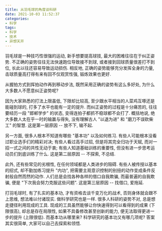 ```yaml
---
title: 从羽毛球的角度谈科研
date: 2021-10-03 11:52:37
categories:
- 科学
tags:
- 科学
- 技术
- 异想天开
---
```

羽毛球是一种技巧性很强的运动, 新手想要提高球技, 最大的困难往往在于纠正姿势.
不正确的姿势往往无法快速跑位导致接不到球, 或者接到回球质量很差打不到位, 长此以往还容易导致运动损伤.
相反地, 正确的姿势能够充分发挥全身的力量, 击球质量高打得有来有回不仅观赏性强, 锻炼效果也更好.

从握拍方式到挥拍动作再到移动步法, 既然采用正确的姿势有这么多好处, 为什么大多数人不愿意纠正姿势呢?

因为大家熟悉的打法上限虽低, 下限却比较高, 至少跟水平相当的人菜鸡互啄还是能碰到球的, 打多了水平也能有一定的提升.
而纠正姿势的过程是十分痛苦的, 往往要经历一段 "邯郸学步" 的状态, 变得连拍子都抓不稳球都不会打了.
概括地说, 绝大多数人太在乎一时的输赢与得失, 没有理解古人 "以退为进" 和 "磨刀不误砍柴工" 的智慧.
这是第一层原因 -- 放不下, 输不起.

另一方面, 很多人根本不知道有哪些 "基本功" 以及如何练习.
有些人可能根本没看过职业选手们的精彩对决;
有些人看过高手过招, 但是将其完全归功于天赋, 而对一招一式之间的共性无动于衷;
有些人知道基础训练的重要性, 但没有进一步思考运动员们到底训练了什么.
这是第二层原因 -- 不探索, 不总结.

此外, 还有些常见的劣根性, 在任何领域都是人类进步的阻碍.
有些人被传授以基本的招式, 却不勤加练习提升 "内功", 把需要主观意识控制的别扭的动作变成条件反射般自然而然的动作.
人们总是会找各种各样的借口自我欺骗, 而最普遍的自我欺骗, 便是 "下次我会努力克服这些问题".
这是第三层原因 -- 找借口, 爱拖延.

打羽毛球时, 有了扎实的基本功, 才有资格去谈千变万化的战术, 否则身体就会跟不上思维, 想法难以付诸现实.
做科学研究也是一样.
很多人科研的姿势不对, 总是想走捷径利用现成的工具.
现成的工具虽然能够让你快速得到可以看得到的成果 (下限很高), 却总是存在局限性, 如果不具备修改甚至创新的能力, 便无法取得更进一步的提升 (上限很低).
而基本功从哪里来? 科学研究的基本功又有哪几项呢?
答案其实很简单, 大家可以自己去探索和领悟.
